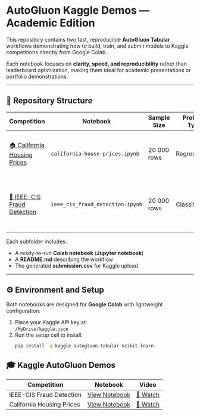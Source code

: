 # AutoGluon Kaggle Demos — Academic Edition

This repository contains two fast, reproducible **AutoGluon Tabular** workflows demonstrating how to build, train, and submit models to Kaggle competitions directly from Google Colab.

Each notebook focuses on **clarity, speed, and reproducibility** rather than leaderboard optimization, making them ideal for academic presentations or portfolio demonstrations.

---

## 🧭 Repository Structure

| Competition | Notebook | Sample Size | Problem Type | Description |
|--------------|-----------|-------------|---------------|--------------|
| [🏠 California Housing Prices](california-house-prices/README.md) | `california-house-prices.ipynb` | 20 000 rows | Regression | Predicts home sale prices using a fast LightGBM model. |
| [🔐 IEEE-CIS Fraud Detection](ieee-fraud-detection/README.md) | `ieee_cis_fraud_detection.ipynb` | 20 000 rows | Classification | Detects fraudulent transactions with AutoGluon’s LightGBM backend. |

Each subfolder includes:
- A ready-to-run **Colab notebook** (**Jupyter notebook**)
- A **README.md** describing the workflow
- The generated **submission.csv** for Kaggle upload

---

## ⚙️ Environment and Setup

Both notebooks are designed for **Google Colab** with lightweight configuration:

1. Place your Kaggle API key at:  
   `/MyDrive/kaggle.json`
2. Run the setup cell to install:
   ```bash
   pip install -q kaggle autogluon.tabular scikit-learn

## 🎓 Kaggle AutoGluon Demos

| Competition | Notebook | Video |
|--------------|-----------|--------|
| IEEE-CIS Fraud Detection | [View Notebook](ieee-fraud-detection/ieee_cis_fraud_detection.ipynb) | [🎥 Watch](ieee-fraud-detection/ieee-fraud-detection.mp4) |
| California Housing Prices | [View Notebook](california-house-prices/california_housing_prices.ipynb) | [🎥 Watch](california-house-prices/california_housing_prices.ipynb) |